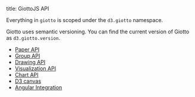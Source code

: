 title: GiottoJS API


Everything in ``giotto`` is scoped under the ``d3.giotto`` namespace.

Giotto uses semantic versioning.
You can find the current version of Giotto as ``d3.giotto.version``.

* [Paper API](/api/paper)
* [Group API](/api/group)
* [Drawing API](/api/drawing)
* [Visualization API](/api/visualization)
* [Chart API](/api/chart)
* [D3 canvas](/api/canvas)
* [Angular Integration](/api/angular)